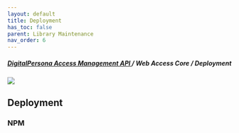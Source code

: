 ```yaml
---
layout: default
title: Deployment
has_toc: false
parent: Library Maintenance
nav_order: 6  
---
```

##### [DigitalPersona Access Management API ](https://hidglobal.github.io/digitalpersona-access-management-api/)/ Web Access Core / Deployment  
![](../assets/HID-DPAM-Core.png)  

## Deployment

### NPM
